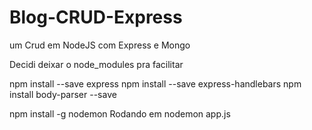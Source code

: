 # Blog-CRUD-Express
um Crud em NodeJS com Express e Mongo

Decidi deixar o node_modules pra facilitar

npm install --save express
npm install --save express-handlebars
npm install body-parser --save

npm install -g nodemon
Rodando em nodemon app.js
